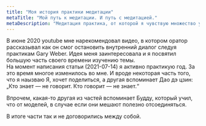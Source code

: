 ```yaml
---
title: "Моя история практики медитации"
metaTitle: "Мой путь к медитации. И путь с медитацией."
metaDescription: "Медитация практика, от которой я чувствую множество улучшений в моей жизни. Делюсь своими соображениями на этот счет."
---
```


В июне 2020 youtube мне нарекомендовал видео, в котором оратор рассказывал как он смог остановить внутренний диалог следуя практикам Gary Weber. Идея меня заинтересовала и я посвятил большую часть своего времени изучению темы.  
На момент написания статьи (2021-07-14) я активно практикую год. За это время многое изменилось во мне. И вроде некоторая часть того, что я наызваю Я, хочет поделиться, а другая вспоминает Дао дэ цзин: „Кто знает — не говорит. Кто говорит — не знает.“

Впрочем, какая-то другая из частей вспоминает Будду, который учил, что от моделей, в случае если они мешают полезно отсоединяться. 

В итоге части так и не договорились между собой. 